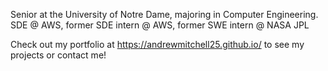 Senior at the University of Notre Dame, majoring in Computer Engineering. SDE @ AWS, former SDE intern @ AWS, former SWE intern @ NASA JPL

Check out my portfolio at https://andrewmitchell25.github.io/ to see my projects or contact me!
